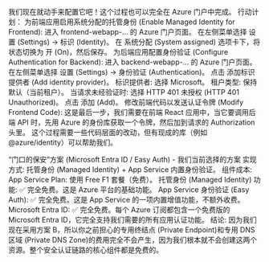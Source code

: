 我们现在就动手来配置它吧！这个过程也可以完全在 Azure 门户中完成。
行动计划：
为前端应用启用系统分配的托管身份 (Enable Managed Identity for Frontend):
进入 frontend-webapp-... 的 Azure 门户页面。
在左侧菜单选择 设置 (Settings) -> 标识 (Identity)。
在 系统分配 (System assigned) 选项卡下，将状态切换为 开 (On)，然后保存。
为后端应用配置身份验证 (Configure Authentication for Backend):
进入 backend-webapp-... 的 Azure 门户页面。
在左侧菜单选择 设置 (Settings) -> 身份验证 (Authentication)。
点击 添加标识提供者 (Add identity provider)。
标识提供者: 选择 Microsoft。
租户类型: 保持默认（当前租户）。
当请求未经验证时: 选择 HTTP 401 未授权 (HTTP 401 Unauthorized)。
点击 添加 (Add)。
修改前端代码以发送认证令牌 (Modify Frontend Code):
这是最后一步，我们需要在前端 React 应用中，当它要调用后端 API 时，先用 Azure 的身份库获取一个令牌，然后加到请求的 Authorization 头里。
这个过程需要一些代码层面的改动，但有现成的库（例如 @azure/identity）可以帮助我们。

“门口的保安”方案 (Microsoft Entra ID / Easy Auth) - 我们当前选择的方案
实现方式: 托管身份 (Managed Identity) + App Service 内置身份验证。
组件成本:
App Service Plan: 使用 Free F1 套餐（免费）。
托管身份 (Managed Identity) 功能: ✅ 完全免费。这是 Azure 平台的基础功能。
App Service 身份验证 (Easy Auth): ✅ 完全免费。这是 App Service 的一项内置增值功能，不额外收费。
Microsoft Entra ID: ✅ 完全免费。每个 Azure 订阅都包含一个免费版的 Microsoft Entra ID，它完全支持我们需要的所有应用认证功能。
结论: 因为我们现在采用方案 B，所以你之前担心的专用终结点 (Private Endpoint)和专用 DNS 区域 (Private DNS Zone)的费用完全不会产生，因为我们根本就不会创建这两个资源。整个安全认证链路的核心组件都是免费的。
